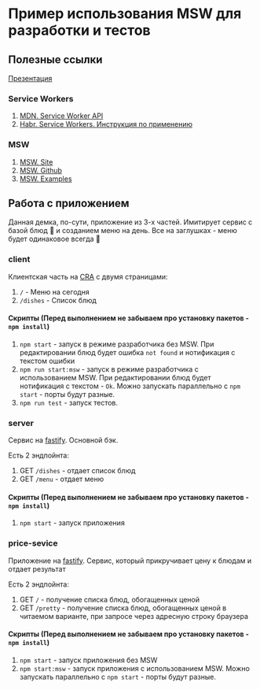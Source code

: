 # Пример использования MSW для разработки и тестов

## Полезные ссылки

[Презентация](https://slides.com/sergeyzenin/mocking-api-with-service-workers)

### Service Workers
1. [MDN. Service Worker API](https://developer.mozilla.org/ru/docs/Web/API/Service_Worker_API)
2. [Habr. Service Workers. Инструкция по применению](https://habr.com/ru/companies/2gis/articles/345552/)

### MSW
1. [MSW. Site](https://mswjs.io/)
2. [MSW. Github](https://github.com/mswjs/msw)
3. [MSW. Examples](https://github.com/mswjs/examples/tree/master/examples)

## Работа с приложением
Данная демка, по-сути, приложение из 3-х частей. Имитирует сервис с базой блюд 🧆 и созданием меню на день. Все на заглушках - меню будет одинаковое всегда 🙂 

### client
Клиентская часть на [CRA](https://create-react-app.dev/) с двумя страницами:
1. `/` - Меню на сегодня
2. `/dishes` - Список блюд

#### Скрипты (Перед выполнением не забываем про установку пакетов - `npm install`)
1. `npm start` - запуск в режиме разработчика без MSW. При редактировании блюд будет ошибка `not found` и нотификация с текстом ошибки
2. `npm run start:msw` - запуск в режиме разработчика с использованием MSW. При редактировании блюд будет нотификация с текстом - `Ok`. Можно запускать параллельно с `npm start` - порты будут разные.
3. `npm run test` - запуск тестов. 

### server
Сервис на [fastify](https://www.fastify.io/). Основной бэк.

Есть 2 эндпойнта:
1. GET `/dishes` - отдает список блюд
2. GET `/menu` - отдает меню

#### Скрипты (Перед выполнением не забываем про установку пакетов - `npm install`)
1. `npm start` - запуск приложения

### price-sevice
Приложение на [fastify](https://www.fastify.io/). Сервис, который прикручивает цену к блюдам и отдает результат

Есть 2 эндпойнта:
1. GET `/` - получение списка блюд, обогащенных ценой
2. GET `/pretty` - получение списка блюд, обогащенных ценой в читаемом варианте, при запросе через адресную строку браузера

#### Скрипты (Перед выполнением не забываем про установку пакетов - `npm install`)
1. `npm start` - запуск приложения без MSW
2. `npm start:msw` - запуск приложения с использованием MSW. Можно запускать параллельно с `npm start` - порты будут разные.

